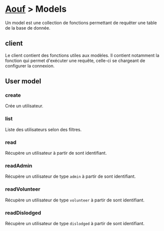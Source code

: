 # [Aouf](../README.md) > Models

Un model est une collection de fonctions permettant de requêter une table de la base de donnée.

## client

Le client contient des fonctions utiles aux modèles. Il contient notamment la fonction qui permet d'exécuter une requête, celle-ci se chargeant de configurer la connexion.

## User model

### create

Crée un utilisateur.

### list

Liste des utilisateurs selon des filtres.

### read

Récupère un utilisateur à partir de sont identifiant.

### readAdmin

Récupère un utilisateur de type `admin` à partir de sont identifiant.

### readVolunteer

Récupère un utilisateur de type `volunteer` à partir de sont identifiant.

### readDislodged

Récupère un utilisateur de type `dislodged` à partir de sont identifiant.
